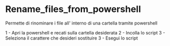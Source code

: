 # Rename_files_from_powershell
Permette di rinominare i file all' interno di una cartella tramite powershell

1 - Apri la powershell e recati sulla cartella desiderata
2 - Incolla lo script
3 - Seleziona il carattere che desideri sostituire
3 - Esegui lo script
